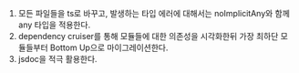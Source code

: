 1. 모든 파일들을 ts로 바꾸고, 발생하는 타입 에러에 대해서는 noImplicitAny와 함께 any 타입을 적용한다.
2. dependency cruiser를 통해 모듈들에 대한 의존성을 시각화한뒤 가장 최하단 모듈들부터 Bottom Up으로 마이그레이션한다.
3. jsdoc을 적극 활용한다.